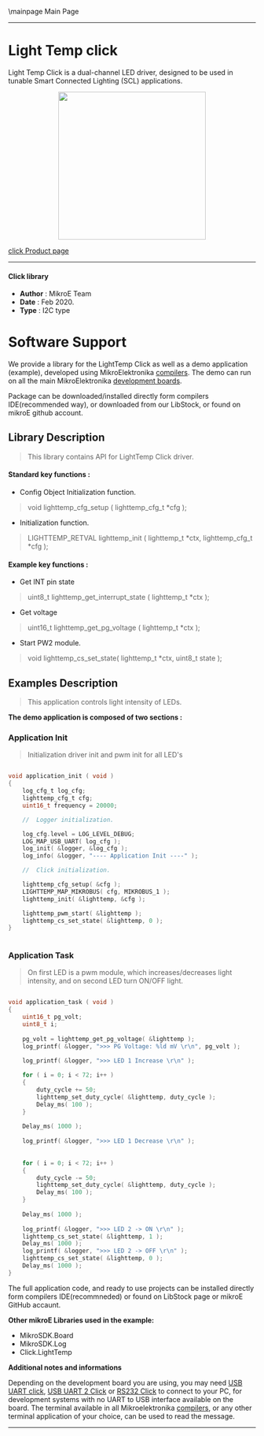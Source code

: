 \mainpage Main Page
 
---
# Light Temp click

Light Temp Click is a dual-channel LED driver, designed to be used in tunable Smart Connected Lighting (SCL) applications.

<p align="center">
  <img src="https://download.mikroe.com/images/click_for_ide/lighttemp_click.png" height=300px>
</p>

[click Product page](<https://www.mikroe.com/light-temp-click>)

---


#### Click library 

- **Author**        : MikroE Team
- **Date**          : Feb 2020.
- **Type**          : I2C type


# Software Support

We provide a library for the LightTemp Click 
as well as a demo application (example), developed using MikroElektronika 
[compilers](https://shop.mikroe.com/compilers). 
The demo can run on all the main MikroElektronika [development boards](https://shop.mikroe.com/development-boards).

Package can be downloaded/installed directly form compilers IDE(recommended way), or downloaded from our LibStock, or found on mikroE github account. 

## Library Description

> This library contains API for LightTemp Click driver.

#### Standard key functions :

- Config Object Initialization function.
> void lighttemp_cfg_setup ( lighttemp_cfg_t *cfg ); 
 
- Initialization function.
> LIGHTTEMP_RETVAL lighttemp_init ( lighttemp_t *ctx, lighttemp_cfg_t *cfg );

#### Example key functions :

- Get INT pin state
> uint8_t lighttemp_get_interrupt_state ( lighttemp_t *ctx );
 
- Get voltage
> uint16_t lighttemp_get_pg_voltage ( lighttemp_t *ctx );

- Start PW2 module.
> void lighttemp_cs_set_state( lighttemp_t *ctx, uint8_t state );

## Examples Description

> This application controls light intensity of LEDs.

**The demo application is composed of two sections :**

### Application Init 

> Initialization driver init and pwm init for all LED's

```c

void application_init ( void )
{
    log_cfg_t log_cfg;
    lighttemp_cfg_t cfg;
    uint16_t frequency = 20000;

    //  Logger initialization.

    log_cfg.level = LOG_LEVEL_DEBUG;
    LOG_MAP_USB_UART( log_cfg );
    log_init( &logger, &log_cfg );
    log_info( &logger, "---- Application Init ----" );

    //  Click initialization.

    lighttemp_cfg_setup( &cfg );
    LIGHTTEMP_MAP_MIKROBUS( cfg, MIKROBUS_1 );
    lighttemp_init( &lighttemp, &cfg );

    lighttemp_pwm_start( &lighttemp );
    lighttemp_cs_set_state( &lighttemp, 0 );
}
  
```

### Application Task

> On first LED is a pwm module, which increases/decreases light intensity, 
> and on second LED turn ON/OFF light. 

```c

void application_task ( void )
{
    uint16_t pg_volt;
    uint8_t i;  
    
    pg_volt = lighttemp_get_pg_voltage( &lighttemp );
    log_printf( &logger, ">>> PG Voltage: %ld mV \r\n", pg_volt );

    log_printf( &logger, ">>> LED 1 Increase \r\n" );
    
    for ( i = 0; i < 72; i++ )
    {
        duty_cycle += 50;
        lighttemp_set_duty_cycle( &lighttemp, duty_cycle );
        Delay_ms( 100 );
    }
    
    Delay_ms( 1000 );
    
    log_printf( &logger, ">>> LED 1 Decrease \r\n" );
    
    
    for ( i = 0; i < 72; i++ )
    {
        duty_cycle -= 50;
        lighttemp_set_duty_cycle( &lighttemp, duty_cycle );
        Delay_ms( 100 ); 
    }
    
    Delay_ms( 1000 );
     
    log_printf( &logger, ">>> LED 2 -> ON \r\n" );
    lighttemp_cs_set_state( &lighttemp, 1 );
    Delay_ms( 1000 );
    log_printf( &logger, ">>> LED 2 -> OFF \r\n" );
    lighttemp_cs_set_state( &lighttemp, 0 );
    Delay_ms( 1000 );  
}

```

The full application code, and ready to use projects can be  installed directly form compilers IDE(recommneded) or found on LibStock page or mikroE GitHub accaunt.

**Other mikroE Libraries used in the example:** 

- MikroSDK.Board
- MikroSDK.Log
- Click.LightTemp

**Additional notes and informations**

Depending on the development board you are using, you may need 
[USB UART click](https://shop.mikroe.com/usb-uart-click), 
[USB UART 2 Click](https://shop.mikroe.com/usb-uart-2-click) or 
[RS232 Click](https://shop.mikroe.com/rs232-click) to connect to your PC, for 
development systems with no UART to USB interface available on the board. The 
terminal available in all Mikroelektronika 
[compilers](https://shop.mikroe.com/compilers), or any other terminal application 
of your choice, can be used to read the message.



---
